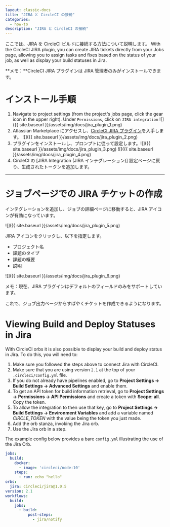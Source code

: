 ```yaml
---
layout: classic-docs
title: "JIRA と CircleCI の接続"
categories:
  - how-to
description: "JIRA と CircleCI の接続"
---
```


ここでは、JIRA を CircleCI ビルドに接続する方法について説明します。 With the CircleCI JIRA plugin, you can create JIRA tickets directly from your Jobs page, allowing you to assign tasks and fixes based on the status of your job, as well as display your build statuses in Jira.

**メモ：**CircleCI JIRA プラグインは JIRA 管理者のみがインストールできます。

# インストール手順

1. Navigate to project settings (from the project's jobs page, click the gear icon in the upper right). Under `Permissions`, click on `JIRA integration` ![]({{ site.baseurl }}/assets/img/docs/jira_plugin_1.png)
2. Atlassian Marketplace にアクセスし、[CircleCI JIRA プラグイン](https://marketplace.atlassian.com/apps/1215946/circleci-for-jira?hosting=cloud&tab=overview)を入手します。 ![]({{ site.baseurl }}/assets/img/docs/jira_plugin_2.png)
3. プラグインをインストールし、プロンプトに従って設定します。![]({{ site.baseurl }}/assets/img/docs/jira_plugin_3.png) ![]({{ site.baseurl }}/assets/img/docs/jira_plugin_4.png)
4. CircleCI の [JIRA Integration (JIRA インテグレーション)] 設定ページに戻り、生成されたトークンを追加します。

* * *

# ジョブページでの JIRA チケットの作成

インテグレーションを追加し、ジョブの詳細ページに移動すると、JIRA アイコンが有効になっています。

![]({{ site.baseurl }}/assets/img/docs/jira_plugin_5.png)

JIRA アイコンをクリックし、以下を指定します。

- プロジェクト名
- 課題のタイプ
- 課題の概要
- 説明

![]({{ site.baseurl }}/assets/img/docs/jira_plugin_6.png)

メモ：現在、JIRA プラグインはデフォルトのフィールドのみをサポートしています。

これで、ジョブ出力ページからすばやくチケットを作成できるようになります。

# Viewing Build and Deploy Statuses in Jira

With CircleCI orbs it is also possible to display your build and deploy status in Jira. To do this, you will need to:

1. Make sure you followed the steps above to connect Jira with CircleCI.
2. Make sure that you are using version `2.1` at the top of your `.circleci/config.yml` file.
3. If you do not already have pipelines enabled, go to **Project Settings -> Build Settings -> Advanced Settings** and enable them.
4. To get an API token for build information retrieval, go to **Project Settings -> Permissions -> API Permissions** and create a token with **Scope: all**. Copy the token.
5. To allow the integration to then use that key, go to **Project Settings -> Build Settings -> Environment Variables** and add a variable named *CIRCLE_TOKEN* with the value being the token you just made.
6. Add the orb stanza, invoking the Jira orb.
7. Use the Jira orb in a step.

The example config below provides a bare `config.yml` illustrating the use of the Jira Orb.

```yaml
jobs:
  build:
    docker:
      - image: 'circleci/node:10'
    steps:
      - run: echo "hello"
orbs:
  jira: circleci/jira@1.0.5
version: 2.1
workflows:
  build:
    jobs:
      - build:
          post-steps:
            - jira/notify
```